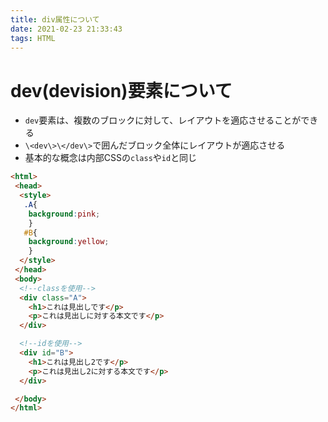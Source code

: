 ```yaml
---
title: div属性について
date: 2021-02-23 21:33:43
tags: HTML
---
```

# dev(devision)要素について
- `dev`要素は、複数のブロックに対して、レイアウトを適応させることができる
- `\<dev\>\</dev\>`で囲んだブロック全体にレイアウトが適応させる
- 基本的な概念は内部CSSの`class`や`id`と同じ

```html
<html>
 <head>
  <style>
   .A{
    background:pink;
    }
   #B{
    background:yellow;
    }
  </style>	
 </head>
 <body>
  <!--classを使用-->
  <div class="A">
    <h1>これは見出しです</p>
    <p>これは見出しに対する本文です</p>
  </div>

  <!--idを使用-->
  <div id="B">
    <h1>これは見出し2です</p>
    <p>これは見出し2に対する本文です</p>
  </div>

 </body>
</html>
```
